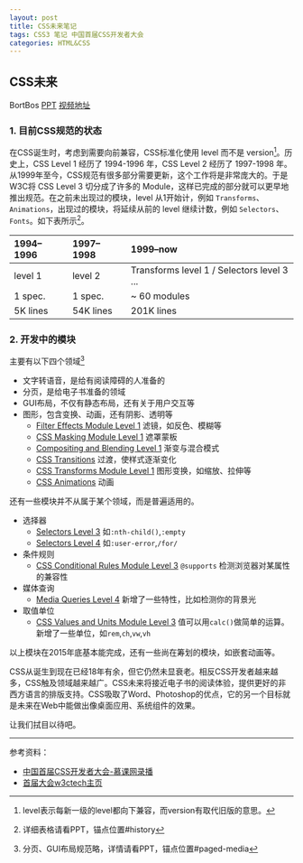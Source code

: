 ```yaml
---
layout: post
title: CSS未来笔记
tags: CSS3 笔记 中国首届CSS开发者大会
categories: HTML&CSS
---
```


## CSS未来

BortBos [PPT][PPT] [视频地址][video]

### 1. 目前CSS规范的状态

在CSS诞生时，考虑到需要向前兼容，CSS标准化使用 level 而不是 version[^level]。历史上，CSS Level 1 经历了 1994-1996 年，CSS Level 2 经历了 1997-1998 年。从1999年至今，CSS规范有很多部分需要更新，这个工作将是非常庞大的。于是W3C将 CSS Level 3 切分成了许多的 Module，这样已完成的部分就可以更早地推出规范。在之前未出现过的模块，level 从1开始计，例如 `Transforms`、`Animations`，出现过的模块，将延续从前的 level 继续计数，例如 `Selectors`、`Fonts`。如下表所示[^table]。

| 1994–1996 | 1997–1998 | 1999–now     |
| :-------- | :-------- | :--------    |
| level 1   | level 2   | Transforms level 1 / Selectors level 3 ... |
| 1 spec.   | 1 spec.   | ~ 60 modules |
| 5K lines  | 54K lines | 201K lines   |

### 2. 开发中的模块

主要有以下四个领域[^spec]

+ 文字转语音，是给有阅读障碍的人准备的
+ 分页，是给电子书准备的领域
+ GUI布局，不仅有静态布局，还有关于用户交互等
+ 图形，包含变换、动画，还有阴影、透明等
    + [Filter Effects Module Level 1][filter] 滤镜，如反色、模糊等
    + [CSS Masking Module Level 1][mask] 遮罩蒙板
    + [Compositing and Blending Level 1][composit] 渐变与混合模式
    + [CSS Transitions][transition] 过渡，使样式逐渐变化
    + [CSS Transforms Module Level 1][transform] 图形变换，如缩放、拉伸等
    + [CSS Animations][animation] 动画

还有一些模块并不从属于某个领域，而是普遍适用的。

+ 选择器
    + [Selectors Level 3][selector3] 如`:nth-child()`,`:empty`
    + [Selectors Level 4][selector4] 如`:user-error`,`/for/`
+ 条件规则
    + [CSS Conditional Rules Module Level 3][conditional] `@supports` 检测浏览器对某属性的兼容性
+ 媒体查询
    + [Media Queries Level 4][media4] 新增了一些特性，比如检测你的背景光
+ 取值单位
    + [CSS Values and Units Module Level 3][units3] 值可以用`calc()`做简单的运算。新增了一些单位，如`rem`,`ch`,`vw`,`vh`

以上模块在2015年底基本能完成，还有一些尚在筹划的模块，如嵌套动画等。

CSS从诞生到现在已经18年有余，但它仍然未显衰老。相反CSS开发者越来越多，CSS触及领域越来越广。CSS未来将接近电子书的阅读体验，提供更好的非西方语言的排版支持。CSS吸取了Word、Photoshop的优点，它的另一个目标就是未来在Web中能做出像桌面应用、系统组件的效果。

让我们拭目以待吧。

---

参考资料：

+ [中国首届CSS开发者大会-慕课网录播][imooc]
+ [首届大会w3ctech主页][w3ctech]

[video]: http://www.imooc.com/view/314
[PPT]: http://www.w3.org/Talks/2015/0110-CSS-Beijing/all

[filter]: http://www.w3.org/TR/filter-effects-1
[mask]: http://www.w3.org/TR/css-masking-1
[composit]: http://www.w3.org/TR/compositing-1
[transition]: http://www.w3.org/TR/css3-transitions
[transform]: http://www.w3.org/TR/css-transforms-1
[animation]: http://www.w3.org/TR/css3-animations

[selector3]: http://www.w3.org/TR/css3-selectors/
[selector4]: http://www.w3.org/TR/selectors4
[conditional]: http://www.w3.org/TR/css3-conditional/
[media4]: http://www.w3.org/TR/mediaqueries4
[units3]: http://www.w3.org/TR/css3-values

[imooc]: http://www.imooc.com/space/teacher/id/1214876
[w3ctech]: http://www.w3ctech.com/event/43/

[^level]: level表示每新一级的level都向下兼容，而version有取代旧版的意思。
[^table]: 详细表格请看PPT，锚点位置#history
[^spec]: 分页、GUI布局规范略，详情请看PPT，锚点位置#paged-media
